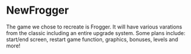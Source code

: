 NewFrogger
==========

The game we chose to recreate is Frogger. It will have various varations from the classic including an entire upgrade system. Some plans include: start/end screen, restart game function, graphics, bonuses, levels and more!
